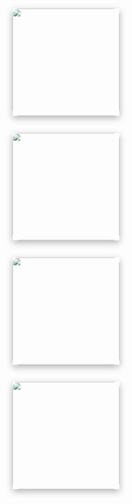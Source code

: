 <html lang="en">
<head>
    <meta charset="UTF-8">
    <meta name="viewport" content="width=device-width, initial-scale=1.0">
    <style>
        body {
            margin: 0;
            padding: 0;
            text-align: center;
            justify-content: center;
            min-height: 100vh;
        }
        .game {
            display: inline-block;
            margin: 20px;
            transition: transform 0.3s, box-shadow 0.3s;
            cursor: pointer;
            box-shadow: 0 5px 15px rgba(0,0,0,0.3);
        }
        .game img {
            width: 250px; 
            height: auto;
            border-radius: 15px; 
            transition: transform 0.3s, box-shadow 0.3s; 
        }
        .game:hover {
            transform: translateY(-10px) scale(1.1); 
            box-shadow: 0 12px 30px rgba(0,0,0,0.6); 
        }
    </style>
</head>
<body>
    <a class="game" href="https://rayanesouuuu1234.github.io/cpt_frontend/2024/02/11/MemoryGame.html">
        <img src="https://store-images.s-microsoft.com/image/apps.54588.14090654178473619.aa2706f7-9244-4d37-b59f-3f87f7589476.6a5a6db1-70ba-4b57-a879-7f9264cd3a40?mode=scale&q=90&h=1080&w=1920" alt="">
    </a>
    <a class="game" href="https://rayanesouuuu1234.github.io/cpt_frontend/2024/02/09/flaggame.html">
        <img src="https://i.ytimg.com/vi/GzPlmHAm9DA/maxresdefault.jpg" alt="">
    </a>
    <a class="game" href="https://rayanesouuuu1234.github.io/cpt_frontend/2024/02/13/geography-trivia.html">
        <img src="https://icebreakerideas.com/wp-content/uploads/2020/09/Geography-Trivia-e1608679560350.jpg" alt="">
    </a>
    <a class="game" href="https://rayanesouuuu1234.github.io/cpt_frontend/2024/02/12/travelquiz.html">
        <img src="https://i0.wp.com/www.sincerahues.com/wp-content/uploads/2020/04/Travel-Quiz-1.png?fit=1920%2C1080&ssl=1" alt="">
    </a>
    
</body>
</html>
